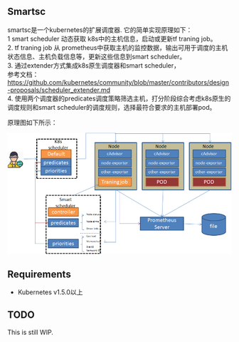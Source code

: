 Smartsc
------

smartsc是一个kubernetes的扩展调度器.
它的简单实现原理如下：  
1   smart scheduler 动态获取 k8s中的主机信息，启动或更新tf traning job。  
2.  tf traning job 从 prometheus中获取主机的监控数据，输出可用于调度的主机状态信息、主机负载信息等，更新这些信息到smart scheduler。  
3. 通过extender方式集成k8s原生调度器和smart scheduler，  
   参考文档：https://github.com/kubernetes/community/blob/master/contributors/design-proposals/scheduler_extender.md  
4. 使用两个调度器的predicates调度策略筛选主机，打分阶段综合考虑k8s原生的调度规则和smart scheduler的调度规则，选择最符合要求的主机部署pod。  

原理图如下所示：

![](smartsc.png)


Requirements
------------

-	Kubernetes v1.5.0以上


TODO
----

This is still WIP. 
